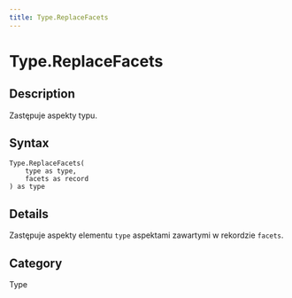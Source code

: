 ```yaml
---
title: Type.ReplaceFacets
---
```


# Type.ReplaceFacets


## Description

Zastępuje aspekty typu.


## Syntax

```powerquery
Type.ReplaceFacets(
    type as type,
    facets as record
) as type
```


## Details

Zastępuje aspekty elementu <code>type</code> aspektami zawartymi w rekordzie <code>facets</code>.



## Category
Type
